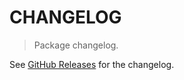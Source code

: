 # CHANGELOG

> Package changelog.

See [GitHub Releases](https://github.com/stdlib-js/stats-base-dists-laplace-median/releases) for the changelog.